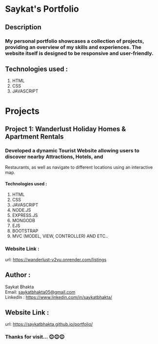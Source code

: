 ﻿# Saykat's Portfolio

## Description
### My personal portfolio showcases a collection of projects, providing an overview of my skills and experiences. The website itself is designed to be responsive and user-friendly.

## Technologies used :
   1. HTML
   2. CSS
   3. JAVASCRIPT

# Projects
## Project 1: Wanderlust Holiday Homes & Apartment Rentals
### Developed a dynamic Tourist Website allowing users to discover nearby Attractions, Hotels, and 
Restaurants, as well as navigate to different locations using an interactive map. 

#### Technologies used :
   1. HTML
   2. CSS
   3. JAVASCRIPT
   4. NODE.JS
   5. EXPRESS.JS
   6. MONGODB
   7. EJS
   8. BOOTSTRAP
   9. MVC (MODEL, VIEW, CONTROLLER) AND ETC..

### Website Link :
url: https://wanderlust-v2vu.onrender.com/listings

## Author :
   Saykat Bhakta
   <br>
   Email: saykatbhakta05@gmail.com
   <br>
   LinkedIn : https://www.linkedin.com/in/saykatbhakta/

## Website Link :
url: https://saykatbhakta.github.io/portfolio/


### Thanks for visit... 😊😊😊
